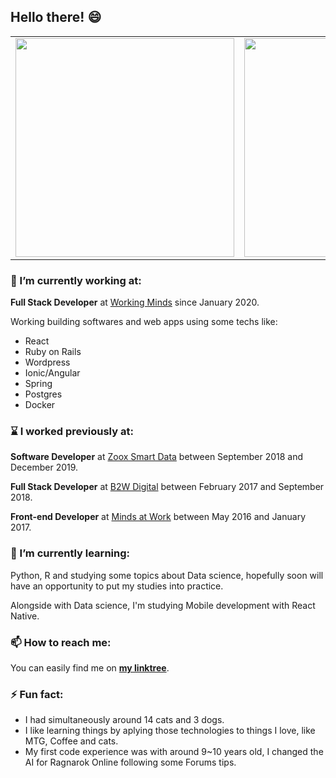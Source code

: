 ## Hello there! :smile:

<center>
  <table>
    <tr>
        <td>
            <img width="350px" src="https://github-readme-stats.vercel.app/api/top-langs/?username=joaomarcuslf2&hide=html&layout=compact&theme=vue" />
        </td>
        <td>
            <img width="350px" src="https://github-readme-stats.vercel.app/api?username=joaomarcuslf2&theme=vue" />
        </td>
    </tr>
  </table>
</center>

### :telescope: I’m currently working at:

**Full Stack Developer** at [Working Minds](http://www.wkm.com.br/) since January 2020.

Working building softwares and web apps using some techs like:
- React
- Ruby on Rails
- Wordpress
- Ionic/Angular
- Spring
- Postgres
- Docker


### :hourglass: I worked previously at:

**Software Developer** at [Zoox Smart Data](https://zooxsmart.com/en/) between September 2018 and December 2019.

**Full Stack Developer** at [B2W Digital](https://carreiras.b2w.io/) between February 2017 and September 2018.

**Front-end Developer** at [Minds at Work](http://www.mindsatwork.com.br/) between May 2016 and January 2017.

### :seedling: I’m currently learning:

Python, R and studying some topics about Data science, hopefully soon will have an opportunity to put my studies into practice.

Alongside with Data science, I'm studying Mobile development with React Native.

### :mailbox: How to reach me:

You can easily find me on **[my linktree](https://linktr.ee/joaomarcuslf)**.

### :zap: Fun fact:

- I had simultaneously around 14 cats and 3 dogs.
- I like learning things by aplying those technologies to things I love, like MTG, Coffee and cats.
- My first code experience was with around 9~10 years old, I changed the AI for Ragnarok Online following some Forums tips.
